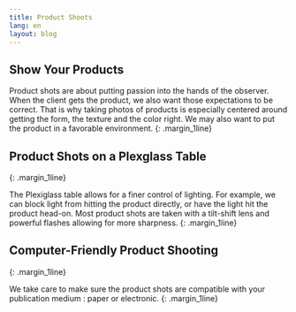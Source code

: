 ```yaml
---
title: Product Shoots
lang: en
layout: blog
---
```


## Show Your Products

Product shots are about putting passion into the hands of the observer. When the client gets the product, we also want those expectations to be correct. That is why taking photos of products is especially centered around getting the form, the texture and the color right. We may also want to put the product in a favorable environment.
{: .margin_1line}

## Product Shots on a Plexglass Table
{: .margin_1line}

The Plexiglass table allows for a finer control of lighting. For example, we can block light from hitting the product directly, or have the light hit the product head-on. Most product shots are taken with a tilt-shift lens and powerful flashes allowing for more sharpness.
{: .margin_1line}

## Computer-Friendly Product Shooting
{: .margin_1line}

We take care to make sure the product shots are compatible with your publication medium : paper or electronic. 
{: .margin_1line}
